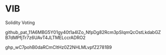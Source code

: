 # VIB
Solidity Voting 

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

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
